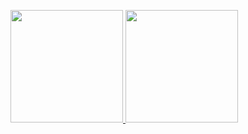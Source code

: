 

<p align="left">
<a href="https://github.com/gmichaelll">
  <img height="180em" src="https://github-readme-stats-eight-theta.vercel.app/api?username=gmichaelll&show_icons=true&theme=algolia&include_all_commits=true&count_private=true"/>
  <img height="180em" src="https://github-readme-stats-eight-theta.vercel.app/api/top-langs/?username=gmichaelll&layout=compact&langs_count=8&theme=algolia"/>
</a>
</p>

